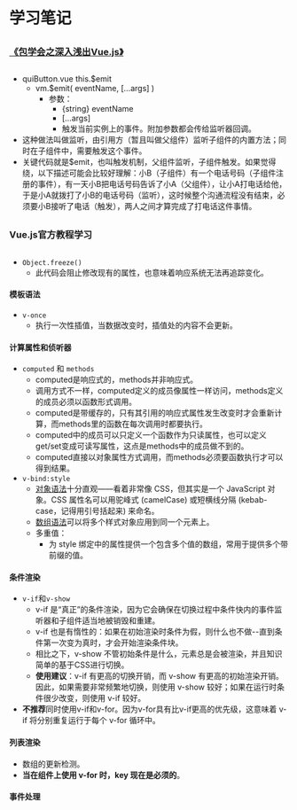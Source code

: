#	学习笔记
##
###	 [《包学会之深入浅出Vue.js》](https://cloud.tencent.com/developer/column/1930?fromSource=waitui)
##
*	quiButton.vue  	this.$emit	
	*	vm.$emit( eventName, […args] )
		* 参数：
			* {string} eventName
			* [...args]
			* 触发当前实例上的事件。附加参数都会传给监听器回调。
*	 这种做法叫做监听，由引用方（暂且叫做父组件）监听子组件的内置方法；同时在子组件中，需要触发这个事件。
*	 关键代码就是$emit，也叫触发机制，父组件监听，子组件触发。如果觉得绕，以下描述可能会比较好理解：小B（子组件）有一个电话号码（子组件注册的事件），有一天小B把电话号码告诉了小A（父组件），让小A打电话给他，于是小A就拨打了小B的电话号码（监听），这时候整个沟通流程没有结束，必须要小B接听了电话（触发），两人之间才算完成了打电话这件事情。
##

###	Vue.js官方教程学习
##	
*	`Object.freeze()`
	*	此代码会阻止修改现有的属性，也意味着响应系统无法再追踪变化。

####	模板语法
*	`v-once`
	*	执行一次性插值，当数据改变时，插值处的内容不会更新。

####	计算属性和侦听器
*	`computed` 和 `methods`
	*	computed是响应式的，methods并非响应式。
	*	调用方式不一样，computed定义的成员像属性一样访问，methods定义的成员必须以函数形式调用。
	*	computed是带缓存的，只有其引用的响应式属性发生改变时才会重新计算，而methods里的函数在每次调用时都要执行。
	*	computed中的成员可以只定义一个函数作为只读属性，也可以定义get/set变成可读写属性，这点是methods中的成员做不到的。
	*	computed直接以对象属性方式调用，而methods必须要函数执行才可以得到结果。
*	`v-bind:style`
	*	[对象语法](https://cn.vuejs.org/v2/guide/class-and-style.html#%E5%AF%B9%E8%B1%A1%E8%AF%AD%E6%B3%95-1)十分直观——看着非常像 CSS，但其实是一个 JavaScript 对象。CSS 属性名可以用驼峰式 (camelCase) 或短横线分隔 (kebab-case，记得用引号括起来) 来命名。
	*	[数组语法](https://cn.vuejs.org/v2/guide/class-and-style.html#%E6%95%B0%E7%BB%84%E8%AF%AD%E6%B3%95-1)可以将多个样式对象应用到同一个元素上。
	*	多重值：
		*	为 style 绑定中的属性提供一个包含多个值的数组，常用于提供多个带前缀的值。

####	条件渲染
*	`v-if`和`v-show`
	*	v-if 是“真正”的条件渲染，因为它会确保在切换过程中条件快内的事件监听器和子组件适当地被销毁和重建。
	*	v-if 也是有惰性的：如果在初始渲染时条件为假，则什么也不做--直到条件第一次变为真时，才会开始渲染条件块。
	*	相比之下，v-show 不管初始条件是什么，元素总是会被渲染，并且知识简单的基于CSS进行切换。
	*	**使用建议**：v-if 有更高的切换开销，而 v-show 有更高的初始渲染开销。因此，如果需要非常频繁地切换，则使用 v-show 较好；如果在运行时条件很少改变，则使用 v-if 较好。
*	**不推荐**同时使用v-if和v-for。因为v-for具有比v-if更高的优先级，这意味着 v-if 将分别重复运行于每个 v-for 循环中。

####	列表渲染
*	数组的更新检测。
*	**当在组件上使用 v-for 时，key 现在是必须的**。

####	事件处理